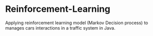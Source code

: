 # Reinforcement-Learning
Applying reinforcement learning model (Markov Decision process) to manages cars interactions in a traffic system in Java.
